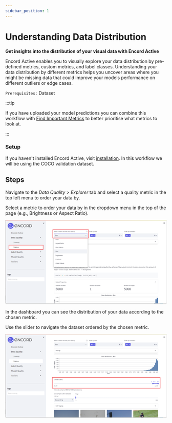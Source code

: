 ```yaml
---
sidebar_position: 1
---
```


# Understanding Data Distribution

**Get insights into the distribution of your visual data with Encord Active**

 Encord Active enables you to visually explore your data distribution by pre-defined metrics, custom metrics, and label classes. Understanding your data distribution by different metrics helps you uncover areas where you might be missing data that could improve your models performance on different outliers or edge cases. 
 

 `Prerequisites:` Dataset

:::tip

If you have uploaded your model predictions you can combine this workflow with [Find Important Metrics](/workflows/improve-your-models/metric-importance) to better prioritise what metrics to look at. 

:::

### Setup
If you haven't installed Encord Active, visit [installation](/installation). In this workflow we will be using the COCO validation dataset.

## Steps
Navigate to the _Data Quality_ > _Explorer_ tab and select a quality metric in the top left menu to order your data by.

Select a metric to order your data by in the dropdown menu in the top of the page (e.g., Brightness or Aspect Ratio).

![data-quality-similar-images.png](../../images/data-quality-similar-images.png)

In the dashboard you can see the distribution of your data according to the chosen metric.

Use the slider to navigate the dataset ordered by the chosen metric.

![data-quality-similar-images-quality.png](../../images/data-quality-similar-images-quality.png)



